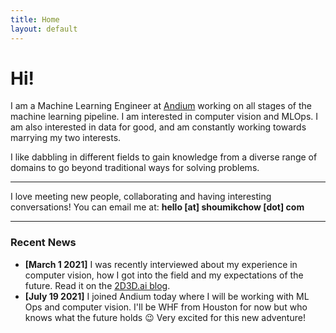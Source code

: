 ```yaml
---
title: Home
layout: default
---
```


# Hi!

I am a Machine Learning Engineer at [Andium](https://andium.com) working on all stages of the machine learning pipeline. I am interested in computer vision and MLOps. I am also interested in data for good, and am constantly working towards marrying my two interests.

I like dabbling in different fields to gain knowledge from a diverse range of domains to go beyond traditional ways for solving problems.

* * *

I love meeting new people, collaborating and having interesting conversations! You can email me at: **hello [at] shoumikchow [dot] com**


* * *

### Recent News

* **[March 1 2021]** I was recently interviewed about my experience in computer vision, how I got into the field and my expectations of the future. Read it on the [2D3D.ai blog](https://2d3d.ai/index.php/2021/02/28/meet-the-community-member-shoumik-sharar-chowdhury/).
* **[July 19 2021]** I joined Andium today where I will be working with ML Ops and computer vision. I'll be WHF from Houston for now but who knows what the future holds :wink: Very excited for this new adventure!
